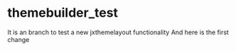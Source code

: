 # themebuilder_test
It is an branch to test a new jxthemelayout functionality
And here is the first change
